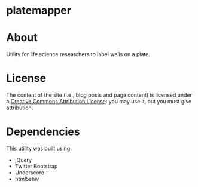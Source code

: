 platemapper
===========

<h1>About</h1>

Utility for life science researchers to label wells on a plate.

<h1>License</h1>

The content of the site (i.e., blog posts and page content) is licensed under a <a href="https://creativecommons.org/licenses/by-sa/3.0/us/deed.en_US">Creative Commons Attribution License</a>: you may use it, but you must give attribution.

<h1>Dependencies</h1>

This utility was built using:

<ul>
<li>jQuery</li>
<li>Twitter Bootstrap</li>
<li>Underscore</li>
<li>html5shiv</li>
</ul>
